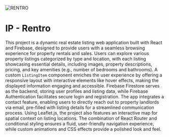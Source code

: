 ![RENTRO](https://www.reddit.com/media?url=https://i.redd.it/pb71uk8hn10e1.png)
# IP - Rentro

This project is a dynamic real estate listing web application built with React and Firebase, designed to provide users with a seamless browsing experience for property rentals and sales. Users can explore various property listings categorized by type and location, with each listing showcasing essential details, including images, property descriptions, pricing, and key amenities (e.g., number of bedrooms and bathrooms). A custom `ListingItem` component enriches the user experience by offering a responsive layout with interactive elements like hover effects, making the displayed information engaging and accessible. Firebase Firestore serves as the backend, storing user profiles and listing data, while Firebase Authentication facilitates secure login and registration. The app integrates a contact feature, enabling users to directly reach out to property landlords via email, pre-filled with listing details for a streamlined communication process. Using Leaflet.js, the project also features an interactive map for spatial context on listing locations. The combination of React Router and conditional styling ensures a fluid, user-friendly navigation experience, while custom animations and CSS effects provide a polished look and feel.